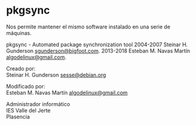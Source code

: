 pkgsync
=======

Nos permite mantener el mismo software instalado en una serie de máquinas.

pkgsync - Automated package synchronization tool
  2004-2007 Steinar H. Gunderson <sgunderson@bigfoot.com>.
  2013-2018 Esteban M. Navas Martín <algodelinux@gmail.com>.

Creado por:  
Steinar H. Gunderson <sesse@debian.org>

Modificado por:  
Esteban M. Navas Martín <algodelinux@gmail.com> 

Administrador informático  
IES Valle del Jerte  
Plasencia  
